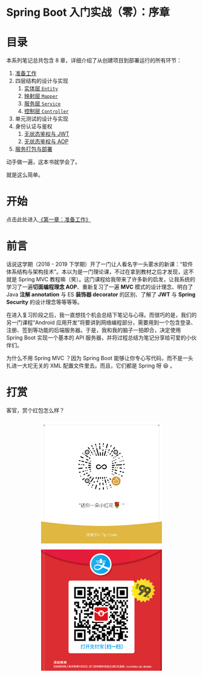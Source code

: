 # Spring Boot 入门实战（零）：序章

# 目录

本系列笔记总共包含 8 章，详细介绍了从创建项目到部署运行的所有环节：

1. [准备工作](1-准备工作.md)
2. 四层结构的设计与实现
   1. [实体层 `Entity`](2-四层结构之实体层.md)
   2. [映射层 `Mapper`](3-四层结构之映射层.md)
   3. [服务层 `Service`](4-四层结构之服务层.md)
   4. [控制层 `Controller`](5-四层结构之控制层.md)
3. 单元测试的设计与实现
4. 身份认证与鉴权
   1. [无状态鉴权与 JWT](6-无状态鉴权与JWT.md)
   2. [无状态鉴权与 AOP](7-无状态鉴权与AOP.md)
5. [服务打包与部署](8-服务打包与部署.md)

动手做一遍，这本书就学会了。

就是这么简单。

# 开始

点击此处进入[《第一章：准备工作》](1-准备工作.md#项目信息)

# 前言

话说这学期（2018 - 2019 下学期）开了一门让人看名字一头雾水的新课：“软件体系结构与架构技术”。本以为是一门理论课，不过在拿到教材之后才发现，这不就是 Spring MVC 教程嘛（笑）。这门课程给我带来了许多新的启发，让我系统的学习了一遍**切面编程理念 AOP**、重新复习了一遍 **MVC** 模式的设计理念、明白了 Java **注解 annotation** 与 ES **装饰器 decorator** 的区别、了解了 **JWT** 与 **Spring Security** 的设计理念等等等等。

在进入复习阶段之后，我一直想找个机会总结下笔记与心得。而很巧的是，我们的另一门课程“Android 应用开发”将要讲到网络编程部分，需要用到一个包含登录、注册、签到等功能的后端服务器。于是，我和我的脑子一拍即合，决定使用 Spring Boot 实现一个基本的 API 服务器，并将过程总结为笔记分享给可爱的小伙伴们。

为什么不用 Spring MVC ？因为 Spring Boot 能够让你专心写代码，而不是一头扎进一大坨无关的 XML 配置文件里去。而且，它们都是 Spring 呀 😆 。

# 打赏

客官，赏个红包怎么样？

<div style="display: flex; flex-direction: row; flex-wrap: wrap; justify-content: center; align-items: center;">
  <img src="image/WeChat-Tip.png" alt="WeChat Tip" style="height: 20rem; margin: 0.5rem;">
  <img src="image/Alipay-Tip.png" alt="Alipay Tip" style="height: 20rem; margin: 0.5rem;">
</div>
